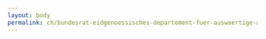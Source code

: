 ```yaml
---
layout: body
permalink: ch/bundesrat-eidgenoessisches-departement-fuer-auswaertige-angelegenheiten-staatssekretariat-politische-direktion-elenco-delle-rappresentanze-diplomatiche-e-consolari-della-svizzera-nonche-degli-uffici-di-cooperazione-per-lo-sviluppo/
---
```


